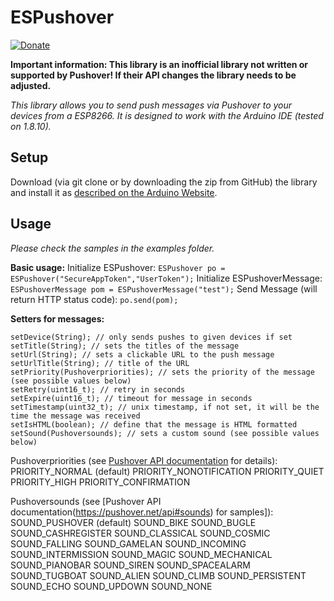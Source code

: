 # ESPushover
[![Donate](https://img.shields.io/badge/donate-PayPal-brightgreen.svg)](https://www.paypal.com/cgi-bin/webscr?cmd=_s-xclick&hosted_button_id=5654A67GA3GHA)

**Important information: This library is an inofficial library not written or supported by Pushover! If their API changes the library needs to be adjusted.**

*This library allows you to send push messages via Pushover to your devices from a ESP8266. It is designed to work with the Arduino IDE (tested on 1.8.10).*

## Setup
Download (via git clone or by downloading the zip from GitHub) the library and install it as [described on the Arduino Website](https://www.arduino.cc/en/Guide/Libraries).

## Usage
*Please check the samples in the examples folder.*

**Basic usage:**
Initialize ESPushover: `ESPushover po = ESPushover("SecureAppToken","UserToken");`
Initialize ESPushoverMessage: `ESPushoverMessage pom = ESPushoverMessage("test");`
Send Message (will return HTTP status code): `po.send(pom);`

**Setters for messages:**
```
setDevice(String); // only sends pushes to given devices if set
setTitle(String); // sets the titles of the message
setUrl(String); // sets a clickable URL to the push message
setUrlTitle(String); // title of the URL
setPriority(Pushoverpriorities); // sets the priority of the message (see possible values below)
setRetry(uint16_t); // retry in seconds
setExpire(uint16_t); // timeout for message in seconds
setTimestamp(uint32_t); // unix timestamp, if not set, it will be the time the message was received
setIsHTML(boolean); // define that the message is HTML formatted
setSound(Pushoversounds); // sets a custom sound (see possible values below)
```
Pushoverpriorities (see [Pushover API documentation](https://pushover.net/api#priority) for details):
PRIORITY_NORMAL (default)
PRIORITY_NONOTIFICATION
PRIORITY_QUIET
PRIORITY_HIGH
PRIORITY_CONFIRMATION

Pushoversounds (see [Pushover API documentation(https://pushover.net/api#sounds) for samples]):
SOUND_PUSHOVER (default)
SOUND_BIKE
SOUND_BUGLE
SOUND_CASHREGISTER
SOUND_CLASSICAL
SOUND_COSMIC
SOUND_FALLING
SOUND_GAMELAN
SOUND_INCOMING
SOUND_INTERMISSION
SOUND_MAGIC
SOUND_MECHANICAL
SOUND_PIANOBAR
SOUND_SIREN
SOUND_SPACEALARM
SOUND_TUGBOAT
SOUND_ALIEN
SOUND_CLIMB
SOUND_PERSISTENT
SOUND_ECHO
SOUND_UPDOWN
SOUND_NONE